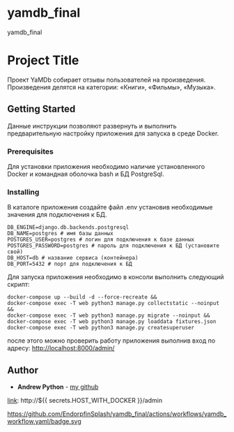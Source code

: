 # yamdb_final
yamdb_final

# Project Title

Проект YaMDb собирает отзывы пользователей на произведения. Произведения делятся на категории: «Книги», «Фильмы», «Музыка».

## Getting Started

Данные инструкции позволяют развернуть и выполнить предварительную настройку приложения для запуска в среде Docker.

### Prerequisites

Для установки приложения необходимо наличие установленного Docker и командная оболочка bash и БД PostgreSql.


### Installing

В каталоге приложения создайте файл .env установив необходимые значения для подключения к БД.
```
DB_ENGINE=django.db.backends.postgresql
DB_NAME=postgres # имя базы данных
POSTGRES_USER=postgres # логин для подключения к базе данных
POSTGRES_PASSWORD=postgres # пароль для подключения к БД (установите свой)
DB_HOST=db # название сервиса (контейнера)
DB_PORT=5432 # порт для подключения к БД
```

Для запуска приложения необходимо в консоли выполнить следующий скрипт:


```
docker-compose up --build -d --force-recreate && 
docker-compose exec -T web python3 manage.py collectstatic --noinput && 
docker-compose exec -T web python3 manage.py migrate --noinput && 
docker-compose exec -T web python3 manage.py loaddata fixtures.json
docker-compose exec -T web python3 manage.py createsuperuser 
```

после этого можно проверить работу приложения выполнив вход по адресу:
[http://localhost:8000/admin/][link]


## Author

* **Andrew Python** - [my github](https://github.com/EndorpfinSplash)


[link]: http://localhost:8000/admin/
[link]: http://${{ secrets.HOST_WITH_DOCKER }}/admin

https://github.com/EndorpfinSplash/yamdb_final/actions/workflows/yamdb_workflow.yaml/badge.svg